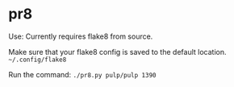 pr8
===
Use:
Currently requires flake8 from source.

Make sure that your flake8 config is saved to the default location. `~/.config/flake8`

Run the command:
`./pr8.py pulp/pulp 1390`
